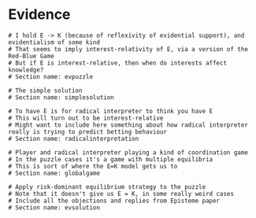 # Evidence

```{r child='05s-evpuzzle.md'}
# I hold E -> K (because of reflexivity of evidential support), and evidentialism of some kind
# That seems to imply interest-relativity of E, via a version of the Red-Blue Game
# But if E is interest-relative, then when do interests affect knowledge?
# Section name: evpuzzle
```

```{r child='05s-simple.md'}
# The simple solution
# Section name: simplesolution
```

```{r child='05s-radicalinterpretation.md'}
# To have E is for radical interpreter to think you have E
# This will turn out to be interest-relative
# Might want to include here something about how radical interpreter really is trying to predict betting behaviour
# Section name: radicalinterpretation
```

```{r child='05s-globalgame.md'}
# Player and radical interpreter playing a kind of coordination game
# In the puzzle cases it's a game with multiple equilibria
# This is sort of where the E=K model gets us to
# Section name: globalgame
```

```{r child='05s-evsolution.md'}
# Apply risk-dominant equilibrium strategy to the puzzle
# Note that it doesn't give us E = K, in some really weird cases
# Include all the objections and replies from Episteme paper
# Section name: evsolution
```

```{r child='05s-cutelim-part-one.md'}
```

```{r child='05s-cutelim-part-two.md'}
```

```{r child='05s-weakness.md'}
```

```{r child='05s-neta.md'}
```


